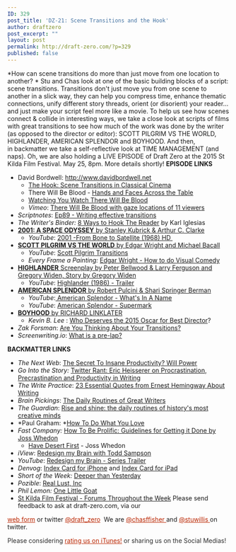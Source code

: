 ```yaml
---
ID: 329
post_title: 'DZ-21: Scene Transitions and the Hook'
author: draftzero
post_excerpt: ""
layout: post
permalink: http://draft-zero.com/?p=329
published: false
---
```

*How can scene transitions do more than just move from one location to another? * Stu and Chas look at one of the basic building blocks of a script: scene transitions. Transitions don't just move you from one scene to another in a slick way, they can help you compress time, enhance thematic connections, unify different story threads, orient (or disorient) your reader... and just make your script feel more like a movie. To help us see how scenes connect & collide in interesting ways, we take a close look at scripts of films with great transitions to see how much of the work was done by the writer (as opposed to the director or editor): SCOTT PILGRIM VS THE WORLD, HIGHLANDER, AMERICAN SPLENDOR and BOYHOOD. And then, in backmatter we take a self-reflective look at TIME MANAGEMENT (and naps). Oh, we are also holding a LIVE EPISODE of Draft Zero at the 2015 St Kilda Film Festival. May 25, 8pm. More details shortly! **EPISODE LINKS** 
*   David Bordwell: <a href="http://www.davidbordwell.net" target="_blank">http://www.davidbordwell.net</a> 
    *   <a href="http://www.davidbordwell.net/essays/hook.php" target="_blank">The Hook: Scene Transitions in Classical Cinema</a>
    *   There Will Be Blood - <a href="http://www.davidbordwell.net/blog/2008/02/13/hands-and-faces-across-the-table/" target="_blank">Hands and Faces Across the Table</a>
    *   <a href="http://www.davidbordwell.net/blog/2011/02/14/watching-you-watch-there-will-be-blood/" target="_blank">Watching You Watch There Will Be Blood</a>
    *   *Vimeo*: <a href="https://vimeo.com/19788132" target="_blank">There Will Be Blood with gaze locations of 11 viewers</a>
*   *Scriptnotes*: <a href="http://johnaugust.com/2013/scriptnotes-ep-89-writing-effective-transitions-transcript" target="_blank">Ep89 - Writing effective transitions </a>
*   *The Writer's Binder:* <a href="http://writersbinder.blogspot.com.au/2013/06/the-following-was-very-insightful.html" target="_blank">8 Ways to Hook The Reader</a> by Karl Iglesias
*   <a href="http://traffic.libsyn.com/draftzero/2001_A_SPACE_ODYSSEY_10.13.65_Stanely_Kubrick_and_Arthur_C_Clarke_-_28_Pages.pdf" target="_blank"><strong>2001: A SPACE ODYSSEY</strong> by Stanley Kubrick & Arthur C. Clarke</a> 
    *   *YouTube*: <a href="http://youtu.be/qtbOmpTnyOc" target="_blank">2001 -From Bone to Satellite (1968) HD </a>
*   <a href="http://traffic.libsyn.com/draftzero/SCOTTPILGRIM_VS._THE_WORLD_05.13.10_Edgar_Wright_and_Michael_Bacall_-_22_pages.pdf" target="_blank"><strong>SCOTT PILGRIM VS THE WORLD</strong> by Edgar Wright and Michael Bacall</a> 
    *   *YouTube*: <a href="https://www.youtube.com/watch?v=Gk2It_Pzo5I" target="_blank">Scott Pilgrim Transitions</a>
    *   *Every Frame a Painting:* <a href="https://www.youtube.com/watch?v=3FOzD4Sfgag" target="_blank">Edgar Wright - How to do Visual Comedy</a>
*   <a href="http://traffic.libsyn.com/draftzero/HIGHLANDER_10.26.83_Gregory_Widen_-_20_pages.pdf" target="_blank"><strong>HIGHLANDER</strong> Screenplay by Peter Bellwood & Larry Ferguson and Gregory Widen, Story by Gregory Widen</a> 
    *   *YouTube*: <a href="https://www.youtube.com/watch?v=omOZyLmNMJs" target="_blank">Highlander (1986) - Trailer</a>
*   <a href="http://Screen-reader%20users, click here to turn off Google Instant. +Stuart Nellie Bly's 151st Birthday   WebImagesVideosShoppingNewsMoreSearch tools  American SplendorScreenplay Harvey Pekar  Joyce Brabner  Shari Springer Berman  Robert Pulcini Search Results [PDF]American Splendor - Daily Script www.dailyscript.com/scripts/American_Splendor.pdf American Splendor by. Robert Pulcini and. Shari Springer Berman. The Official Shooting Script -. For Educational Purposes Only ... American Splendor Script - Drew's Script-O-Rama www.script-o-rama.com/...scripts/.../american-splendor-script-transcript-... American Splendor Script taken from a transcript of the screenplay and/or the Harvey Pekar movie. American Splendor - The Internet Movie Script Database www.imsdb.com/Movie%20Scripts/American%20Splendor%20Script.html American Splendor Script. IMSDb opinion. None available IMSDb rating. Not available. Average user rating (7.50 out of 10) Writers Robert Pulcini American Splendor (film) - Wikipedia, the free encyclopedia en.wikipedia.org/wiki/American_Splendor_(film) The film was written and directed by documentarians Shari Springer Berman and Robert Pulcini, who share writing credit with Pekar and his wife, Joyce Brabner. American Splendor Script at The Screenplay Database www.screenplaydb.com/film/scripts/americansplendor/ Jan 28, 2010 - American Splendor (PDF script) Undated Shooting Script Written by Shari Springer Berman & Robert Pulcini. American Splendor: The Official Shooting Script - Robert ... books.google.com › Performing Arts › Television › Screenwriting American Splendor: The Official Shooting Script. Front Cover. Robert Pulcini, Shari Springer Berman, Harvey Pekar, Joyce Brabner. Carhil Ventures, 2003 ... American Splendor Script at IMSDb. nldslab.soe.ucsc.edu/charactercreator/film.../American-Splendor.html American Splendor script at the Internet Movie Script Database. ... &quot;AMERICAN SPLENDOR&quot; by Robert Pulcini and Shari Springer Berman PRODUCTION ... American Splendor Trailer - IMDb Video for American Splendor screenplay▶ 2:17 www.imdb.com/video/imdb/vi2612396313/ Watch the latest American Splendor Trailer on IMDb. ... American Splendor (2003 ) ... Video URL: http://www ... American Splendor 80 Success Secrets - 80 Most Asked ... https://books.google.com.au/books?isbn=1488802238 Jane Foster - 2014 - ‎Reference ... July 1964) and 'Robert Pulcini' (born August 24, 1964) are an American group of ... With their foremost feature feature American Splendor (film)|American ... for Academy Award for Writing Adapted Screenplay|Best Adapted Screenplay. ... for his cooperations with author Harvey Pekar on his American Splendor serials as ... Articles about American Splendor - Chicago Tribune articles.chicagotribune.com/keyword/american-splendor American Splendor Bulletproof Monk A History of Violence Men in Black ... of comics connoisseur Harvey Pekar, won the Writers Guild of America Award for best ... script for &quot;Lost in Translation&quot; and Robert Pulcini and Shari Springer Berman ... Searches related to American Splendor screenplay american splendor video american splendor dialogue tv american splendor life american splendor american splendor lady 1	 2 3 4 5 6 7 8 9 10 Next Image result for American Splendor screenplay American Splendor 2003 film Underground comic book writer Harvey Pekar, portrayed by Paul Giamatti but also appearing as himself, is the subject of this inventive biopic. Much of the film focuses on the eccentric Pekar's day-to-day life in Cleveland, particularly his relationship with his patient wife, Joyce Brabner (played by… More Initial release: September 12, 2003 (USA) Directors: Shari Springer Berman, Robert Pulcini Running time: 1h 41m Screenplay: Harvey Pekar, Joyce Brabner, Shari Springer Berman, Robert Pulcini Story by: Harvey Pekar, Joyce Brabner Cast View 10+ more Harvey Pekar (Real Harvey) Harvey Pekar Real Harvey Paul Giamatti (Harvey Pekar) Paul Giamatti Harvey Pekar Hope Davis (Joyce Brabner) Hope Davis Joyce Brabner Joyce Brabner (Real Joyce) Joyce Brabner Real Joyce Josh Hutchersonm (Robin) Josh Hutchersonm Robin People also search for View 15+ more Paul Giamatti appears in American Splendor and Sideways. Sideways 2004 Hope Davis appears in American Splendor and The Secret Lives of Dentists. The Secret Lives of Dentists 2003 Paul Giamatti appears in American Splendor and Private Parts. Private Parts 1997 Ed Wood (1994) Ed Wood 1994 Paul Giamatti appears in American Splendor and Man on the Moon. Man on the Moon 1999 Feedback" target="_blank"><strong>AMERICAN SPLENDOR</strong> by Robert Pulcini & Shari Springer Berman</a> 
    *   *YouTube*:<a href="https://www.youtube.com/watch?v=TXmrsebeP40" target="_blank"> American Splendor - What's In A Name</a>
    *   *YouTube*: <a href="https://www.youtube.com/watch?v=ov6bTKryDFI" target="_blank">American Splendor - Supermark</a>
*   <a href="http://images.amcnetworks.com/ifcfilmsawards.com/wp-content/uploads/2014/11/Boyhood-screenplay-11-14-FINAL.pdf" target="_blank"><strong>BOYHOOD</strong> by RICHARD LINKLATER</a> 
    *   *Kevin B. Lee* : <a href="https://vimeo.com/118550917" target="_blank">Who Deserves the 2015 Oscar for Best Director</a>?
*   *Zak Forsman*: <a href="http://zakforsman.com/are-you-thinking-about-your-transitions/" target="_blank">Are You Thinking About Your Transitions?</a>
*   *Screenwriting.io*: <a href="http://screenwriting.io/what-is-a-pre-lap/" target="_blank">What is a pre-lap?</a>

**BACKMATTER LINKS** 
*   *The Next Web*: <a href="http://thenextweb.com/lifehacks/2015/03/14/the-secret-to-insane-productivity-will-power/" target="_blank">The Secret To Insane Productivity? Will Power</a>
*   *Go Into the Story:* <a href="http://gointothestory.blcklst.com/2014/09/twitter-rant-eric-heisserer-on-procrastination-precrastination-and-productivity-in-writing.html" target="_blank">Twitter Rant: Eric Heisserer on Procrastination, Precrastination and Productivity in Writing</a>
*   *The Write Practice*: <a href="http://thewritepractice.com/hemingway-quotes/" target="_blank">23 Essential Quotes from Ernest Hemingway About Writing</a>
*   *Brain Pickings*: <a href="http://www.brainpickings.org/2012/11/20/daily-routines-writers/" target="_blank">The Daily Routines of Great Writers</a>
*   *The Guardian*: <a href="http://www.theguardian.com/science/2013/oct/05/daily-rituals-creative-minds-mason-currey" target="_blank">Rise and shine: the daily routines of history's most creative minds</a>
*   *Paul Graham: *<a href="http://www.paulgraham.com/love.html" target="_blank">How To Do What You Love</a>
*   *Fast Company:* <a href="http://m.fastcompany.com/1683167/how-to-be-prolific-guidelines-for-getting-it-done-from-joss-whedon" target="_blank">How To Be Prolific: Guidelines for Getting it Done by Joss Whedon</a> 
    *   <a href="http://www.brainyquote.com/quotes/quotes/j/josswhedon551969.html" target="_blank">Have Desert First</a> - Joss Whedon
*   *iView*: <a href="http://www.abc.net.au/tv/programs/redesign-my-brain-with-todd-sampson/" target="_blank">Redesign my Brain with Todd Sampson</a>
*   *YouTube*: <a href="https://www.youtube.com/watch?v=_RT59O6T05A" target="_blank">Redesign my Brain - Series Trailer</a>
*   *Denvog*: <a href="http://www.denvog.com/app/index-card-for-iphone/" target="_blank">Index Card for iPhone</a> and <a href="http://www.denvog.com/app/index-card/" target="_blank">Index Card for iPad</a>
*   *Short of the Week:* <a href="https://www.shortoftheweek.com/2014/07/01/deeper-than-yesterday/" target="_blank">Deeper than Yesterday</a>
*   *Pozible*: <a href="http://www.pozible.com/project/189907" target="_blank">Real Lust, Inc</a>
*   *Phil Lemon:* <a href="http://onelittlegoat.com" target="_blank">One Little Goat</a>
*   <a href="http://www.stkildafilmfestival.com.au/2015-s2/page-305/forums-throughout-the-week" target="_blank">St Kilda Film Festival - Forums Throughout the Week</a> Please send feedback to ask at draft-zero.com, via our 

<a style="font-weight: inherit; font-style: inherit; color: #ba2500;" href="http://draft-zero.com/feedback/" target="_blank">web form</a> or twitter <a style="font-weight: inherit; font-style: inherit; color: #ba2500;" href="https://twitter.com/draft_zero" target="_blank">@draft_zero</a>  We are <a style="font-weight: inherit; font-style: inherit; color: #ba2500;" href="http://www.twitter.com/chasffisher" target="_blank">@chasffisher </a>and <a style="font-weight: inherit; font-style: inherit; color: #ba2500;" href="http://www.twitter.com/stuwillis" target="_blank">@stuwillis </a>on twitter. <p style="color: #2d2d2d;">
  Please considering <a style="font-weight: inherit; font-style: inherit; color: #ba2500;" href="https://itunes.apple.com/au/podcast/draft-zero-screenwriting-podcast/id847126598?mt=2&ls=1">rating us on iTunes!</a> or sharing us on the Social Medias!
</p>
